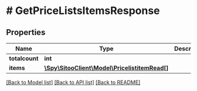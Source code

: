 # # GetPriceListsItemsResponse

## Properties

Name | Type | Description | Notes
------------ | ------------- | ------------- | -------------
**totalcount** | **int** |  |
**items** | [**\Spy\SitooClient\Model\PricelistitemRead[]**](PricelistitemRead.md) |  |

[[Back to Model list]](../../README.md#models) [[Back to API list]](../../README.md#endpoints) [[Back to README]](../../README.md)
